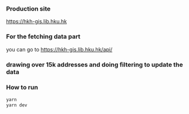 ### Production site

https://hkh-gis.lib.hku.hk

### For the fetching data part

you can go to https://hkh-gis.lib.hku.hk/api/<the path called in frontend>

### drawing over 15k addresses and doing filtering to update the data

### How to run

```bash
yarn
yarn dev
```
